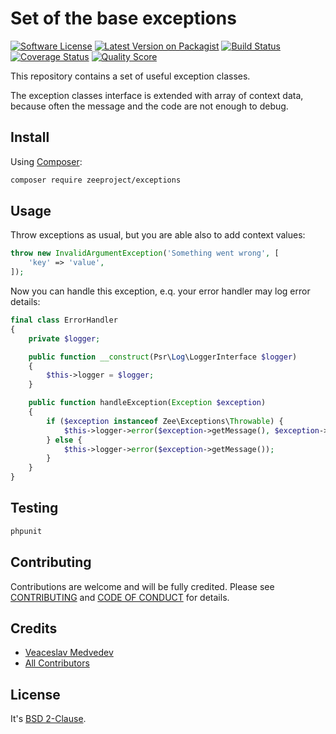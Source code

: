 # Set of the base exceptions

[![Software License][ico-license]][link-license]
[![Latest Version on Packagist][ico-version]][link-packagist]
[![Build Status][ico-travis]][link-travis]
[![Coverage Status][ico-scrutinizer]][link-scrutinizer]
[![Quality Score][ico-code-quality]][link-code-quality]

This repository contains a set of useful exception classes.

The exception classes interface is extended with array of context data,
because often the message and the code are not enough to debug. 

## Install

Using [Composer](https://getcomposer.org):

```bash
composer require zeeproject/exceptions
```

## Usage

Throw exceptions as usual, but you are able also to add context values:

~~~php
throw new InvalidArgumentException('Something went wrong', [
    'key' => 'value',
]);
~~~

Now you can handle this exception, e.q. your error handler may log error details:

~~~php
final class ErrorHandler
{
    private $logger;

    public function __construct(Psr\Log\LoggerInterface $logger)
    {
        $this->logger = $logger;
    }

    public function handleException(Exception $exception)
    {
        if ($exception instanceof Zee\Exceptions\Throwable) {
            $this->logger->error($exception->getMessage(), $exception->getContext());
        } else {
            $this->logger->error($exception->getMessage());
        }
    }
}
~~~

## Testing

```bash
phpunit
```

## Contributing

Contributions are welcome and will be fully credited. Please see [CONTRIBUTING](CONTRIBUTING.md) and [CODE OF CONDUCT](CODE_OF_CONDUCT.md) for details.

## Credits

- [Veaceslav Medvedev](https://github.com/slavcodev)
- [All Contributors](../../contributors)

## License

It's [BSD 2-Clause][link-license].

[ico-version]: https://img.shields.io/packagist/v/zeeproject/exceptions.svg?style=flat-square
[ico-license]: https://img.shields.io/badge/License-BSD%202--Clause-blue.svg?style=flat-square
[ico-travis]: https://img.shields.io/travis/zee/exceptions/master.svg?style=flat-square
[ico-scrutinizer]: https://img.shields.io/scrutinizer/coverage/g/zee/exceptions.svg?style=flat-square
[ico-code-quality]: https://img.shields.io/scrutinizer/g/zee/exceptions.svg?style=flat-square

[link-packagist]: https://packagist.org/packages/zeeproject/exceptions
[link-license]: LICENSE
[link-travis]: https://travis-ci.org/zee/exceptions
[link-scrutinizer]: https://scrutinizer-ci.com/g/zee/exceptions/code-structure
[link-code-quality]: https://scrutinizer-ci.com/g/zee/exceptions
